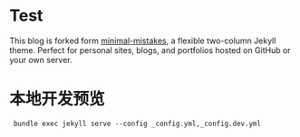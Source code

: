 # Test

This blog is forked form [minimal-mistakes](https://mmistakes.github.io/minimal-mistakes/), a flexible two-column Jekyll theme. Perfect for personal sites, blogs, and portfolios hosted on GitHub or your own server.

# 本地开发预览

` bundle exec jekyll serve --config _config.yml,_config.dev.yml`
